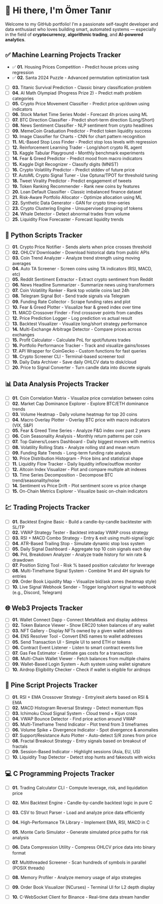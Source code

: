 # 👋 Hi there, I'm Ömer Tanır

Welcome to my GitHub portfolio! I'm a passionate self-taught developer and data enthusiast who loves building smart, automated systems — especially in the field of **cryptocurrency**, **algorithmic trading**, and **AI-powered analytics**.

## ✅ Machine Learning Projects Tracker

- ✅ **01.** Housing Prices Competition - Predict house prices using regression
- ✅ **02.** Santa 2024 Puzzle - Advanced permutation optimization task
- [ ] **03.** Titanic Survival Prediction - Classic binary classification problem
- [ ] **04.** AI Math Olympiad (Progress Prize 2) - Predict math problem categories
- [ ] **05.** Crypto Price Movement Classifier - Predict price up/down using indicators
- [ ] **06.** Stock Market Time Series Model - Forecast 4h prices using ML
- [ ] **07.** BTC Direction Classifier - Predict short-term direction (Long/Short)
- [ ] **08.** News Sentiment Classifier - NLP sentiment from crypto headlines
- [ ] **09.** MemeCoin Graduation Predictor - Predict token liquidity success
- [ ] **10.** Image Classifier for Charts - CNN for chart pattern recognition
- [ ] **11.** ML-Based Stop Loss Finder - Predict stop loss levels with regression
- [ ] **12.** Reinforcement Learning Trader - Long/short crypto RL agent
- [ ] **13.** Kaggle Tabular Playground - Monthly benchmark experiments
- [ ] **14.** Fear & Greed Predictor - Predict mood from macro indicators
- [ ] **15.** Kaggle Digit Recognizer - Classify digits (MNIST)
- [ ] **16.** Crypto Volatility Predictor - Predict stddev of future price
- [ ] **17.** AutoML Crypto Signal Tuner - Use Optuna/TPOT for threshold tuning
- [ ] **18.** Tweet Virality Predictor - Predict engagement of tweets
- [ ] **19.** Token Ranking Recommender - Rank new coins by features
- [ ] **20.** Loan Default Classifier - Classic imbalanced finance dataset
- [ ] **21.** Risk-Aware Portfolio Allocator - Optimize allocation using ML
- [ ] **22.** Synthetic Data Generator - GAN for crypto time-series
- [ ] **23.** Crypto Clustering Engine - Unsupervised grouping of tokens
- [ ] **24.** Whale Detector - Detect abnormal trades from volume
- [ ] **25.** Liquidity Flow Forecaster - Forecast liquidity trends

## 🐍 Python Scripts Tracker

- [ ] **01.** Crypto Price Notifier - Sends alerts when price crosses threshold  
- [ ] **02.** OHLCV Downloader - Download historical data from public APIs  
- [ ] **03.** Coin Trend Analyzer - Analyze trend strength using moving averages  
- [ ] **04.** Auto TA Screener - Screen coins using TA indicators (RSI, MACD, etc)  
- [ ] **05.** Reddit Sentiment Extractor - Extract crypto sentiment from Reddit  
- [ ] **06.** News Headline Summarizer - Summarize news using transformers  
- [ ] **07.** Coin Volatility Ranker - Rank top volatile coins last 24h  
- [ ] **08.** Telegram Signal Bot - Send trade signals via Telegram  
- [ ] **09.** Funding Rate Collector - Scrape funding rates and plot  
- [ ] **10.** Fear & Greed Plotter - Visualize fear & greed index over time  
- [ ] **11.** MACD Crossover Finder - Find crossover points from candles  
- [ ] **12.** Price Prediction Logger - Log prediction vs actual result  
- [ ] **13.** Backtest Visualizer - Visualize long/short strategy performance  
- [ ] **14.** Multi-Exchange Arbitrage Detector - Compare prices across exchanges  
- [ ] **15.** Profit Calculator - Calculate PnL for spot/futures trades  
- [ ] **16.** Portfolio Performance Tracker - Track and visualize gains/losses  
- [ ] **17.** API Wrapper for CoinGecko - Custom functions for fast queries  
- [ ] **18.** Crypto Screener CLI - Terminal-based screener tool  
- [ ] **19.** Daily Data Archiver - Save daily OHLCV data to disk/cloud  
- [ ] **20.** Price to Signal Converter - Turn candle data into discrete signals

## 📊 Data Analysis Projects Tracker

- [ ] **01.** Coin Correlation Matrix - Visualize price correlation between coins  
- [ ] **02.** Market Cap Dominance Explorer - Explore BTC/ETH dominance trends  
- [ ] **03.** Volume Heatmap - Daily volume heatmap for top 20 coins  
- [ ] **04.** Macro Overlay Plotter - Overlay BTC price with macro indicators (VIX, S&P)  
- [ ] **05.** Fear & Greed Time Series - Analyze F&G index over past 2 years  
- [ ] **06.** Coin Seasonality Analysis - Monthly return patterns per coin  
- [ ] **07.** Top Gainers/Losers Dashboard - Daily biggest movers with metrics  
- [ ] **08.** Volatility Rolling Stats - Analyze rolling std and mean return  
- [ ] **09.** Funding Rate Trends - Long-term funding rate analysis  
- [ ] **10.** Price Distribution Histogram - Price bins and statistical shape  
- [ ] **11.** Liquidity Flow Tracker - Daily liquidity inflow/outflow monitor  
- [ ] **12.** Altcoin Index Visualizer - Plot and compare multiple alt indexes  
- [ ] **13.** Time Series Decomposition - Decompose BTC trend/seasonality/noise  
- [ ] **14.** Sentiment vs Price Drift - Plot sentiment score vs price change  
- [ ] **15.** On-Chain Metrics Explorer - Visualize basic on-chain indicators  

## 💹 Trading Projects Tracker

- [ ] **01.** Backtest Engine Basic - Build a candle-by-candle backtester with SL/TP  
- [ ] **02.** VWAP Strategy Tester - Backtest intraday VWAP cross strategy  
- [ ] **03.** RSI + MACD Combo Strategy - Entry & exit using multi-signal logic  
- [ ] **04.** ATR-Based Trailing Stop - Simulate dynamic stop loss system  
- [ ] **05.** Daily Signal Dashboard - Aggregate top 10 coin signals each day  
- [ ] **06.** PnL Breakdown Analyzer - Analyze trade history for win rate & drawdown  
- [ ] **07.** Position Sizing Tool - Risk % based position calculator for leverage  
- [ ] **08.** Multi-Timeframe Signal System - Combine 1H and 4H signals for entries  
- [ ] **09.** Order Book Liquidity Map - Visualize bid/ask zones (heatmap style)  
- [ ] **10.** Live Signal Webhook Sender - Trigger long/short signal to webhook (e.g., Discord, Telegram)

## 🌐 Web3 Projects Tracker

- [ ] **01.** Wallet Connect Dapp - Connect MetaMask and display address  
- [ ] **02.** Token Balance Viewer - Show ERC20 token balances of any wallet  
- [ ] **03.** NFT Gallery - Display NFTs owned by a given wallet address  
- [ ] **04.** ENS Resolver Tool - Convert ENS names to wallet addresses  
- [ ] **05.** Send Transaction UI - Simple UI to send ETH or tokens  
- [ ] **06.** Contract Event Listener - Listen to smart contract events live  
- [ ] **07.** Gas Fee Estimator - Estimate gas costs for a transaction  
- [ ] **08.** Multi-Chain Wallet Viewer - Fetch balances from multiple chains  
- [ ] **09.** Wallet-Based Login System - Auth system using wallet signature  
- [ ] **10.** Airdrop Eligibility Checker - Check if wallet is eligible for airdrops

## 📜 Pine Script Projects Tracker

- [ ] **01.** RSI + EMA Crossover Strategy - Entry/exit alerts based on RSI & EMA  
- [ ] **02.** MACD Histogram Reversal Strategy - Detect momentum flips  
- [ ] **03.** Ichimoku Cloud Signal System - Cloud trend + Kijun cross  
- [ ] **04.** VWAP Bounce Detector - Find price action around VWAP  
- [ ] **05.** Multi-Timeframe Trend Indicator - Plot trend from 3 timeframes  
- [ ] **06.** Volume Spike + Divergence Indicator - Spot divergence & anomalies  
- [ ] **07.** Support/Resistance Auto Plotter - Auto-detect S/R zones from price  
- [ ] **08.** Fractal Breakout Strategy - Entry signals based on breakout of fractals  
- [ ] **09.** Session-Based Indicator - Highlight sessions (Asia, EU, US)  
- [ ] **10.** Liquidity Trap Detector - Detect stop hunts and fakeouts with wicks  

## 💻 C Programming Projects Tracker

- [ ] **01.** Trading Calculator CLI - Compute leverage, risk, and liquidation price  
- [ ] **02.** Mini Backtest Engine - Candle-by-candle backtest logic in pure C  
- [ ] **03.** CSV to Struct Parser - Load and analyze price data efficiently  
- [ ] **04.** High-Performance TA Library - Implement EMA, RSI, MACD in C  
- [ ] **05.** Monte Carlo Simulator - Generate simulated price paths for risk analysis  
- [ ] **06.** Data Compression Utility - Compress OHLCV price data into binary format  
- [ ] **07.** Multithreaded Screener - Scan hundreds of symbols in parallel (POSIX threads)  
- [ ] **08.** Memory Profiler - Analyze memory usage of algo strategies  
- [ ] **09.** Order Book Visualizer (NCurses) - Terminal UI for L2 depth display  
- [ ] **10.** C-WebSocket Client for Binance - Real-time data stream handler  

